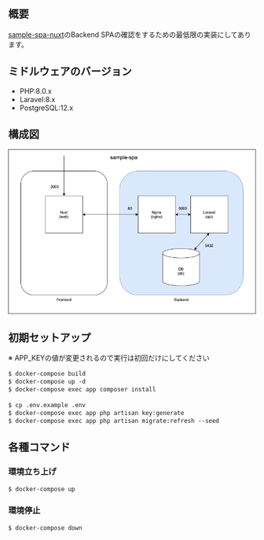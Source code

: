 ## 概要
[sample-spa-nuxt](https://github.com/nagi125/sample-spa-nuxt)のBackend
SPAの確認をするための最低限の実装にしてあります。

## ミドルウェアのバージョン
- PHP:8.0.x
- Laravel:8.x
- PostgreSQL:12.x

## 構成図
![構成図](./.doc/images/backend.png)

## 初期セットアップ
※ APP_KEYの値が変更されるので実行は初回だけにしてください
```
$ docker-compose build
$ docker-compose up -d
$ docker-compose exec app composer install

$ cp .env.example .env
$ docker-compose exec app php artisan key:generate
$ docker-compose exec app php artisan migrate:refresh --seed
```

## 各種コマンド
### 環境立ち上げ
```
$ docker-compose up
```

### 環境停止
```
$ docker-compose down
```
